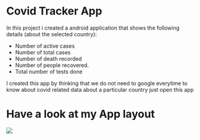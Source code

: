 # Covid Tracker App

In this project i created a android application that shows the following details (about the selected country):
* Number of active cases 
* Number of total cases 
* Number of death recorded 
* Number of people recovered.
* Total number of tests done 

I created this app by thinking that we do not need to google everytime to know about covid related data about a particular country just open this app


# Have a look at my App layout

![](/home/bhawna/Desktop/Screenshot_1635684087.png)  
